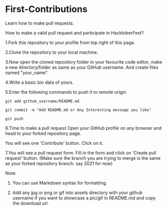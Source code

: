 # First-Contributions
Learn how to make pull requests.

How to make a valid pull request and participate in HacktoberFest?

1.Fork this repository to your profile from top right of this page.

2.Clone the repository to your local machine.

3.Now open the cloned repository folder in your favourite code editor, make a new directory/folder as same as your GitHub username. And create files named "your_name".

4.Write a basic bio data of yours. 

5.Enter the following commands to push it to remote origin

```
git add github_username/README.md

git commit -m "Add README.md or Any Interesting message you like"

git push
```

6.Time to make a pull request
Open your GitHub profile on any browser and head to your forked repository page.

You will see one 'Contribute' button. Click on it.

7.You will see a pull request form. Fill in the form and click on 'Create pull request' button. (Make sure the branch you are trying to merge is the same as your forked repository branch. say 2021 for now)


Note:
1. You can use Markdown syntax for formatting.


2. Add any jpg or png or gif into assets directory with your github username if you want to showcase a pic/gif in README.md and copy the download url.



